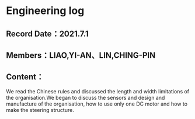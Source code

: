 # Engineering log

## Record Date：2021.7.1
## Members：LIAO,YI-AN、LIN,CHING-PIN
## Content：
We read the Chinese rules and discussed the length and width limitations of the organisation.We began to discuss the sensors and design and manufacture of the organisation, how to use only one DC motor and how to make the steering structure.
